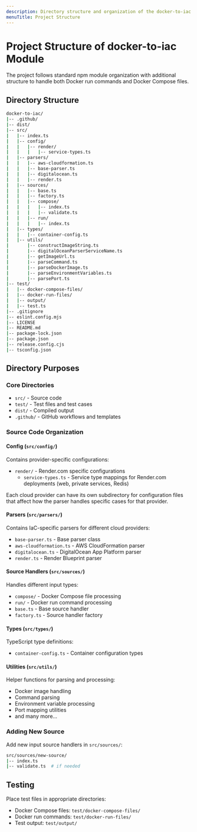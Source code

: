 ```yaml
---
description: Directory structure and organization of the docker-to-iac module, including guidance for adding new parsers and source handlers.
menuTitle: Project Structure
---
```


# Project Structure of docker-to-iac Module

The project follows standard npm module organization with additional structure to handle both Docker run commands and Docker Compose files.

## Directory Structure

```bash
docker-to-iac/
|-- .github/
|-- dist/
|-- src/
|   |-- index.ts
|   |-- config/
|   |   |-- render/
|   |   |   |-- service-types.ts
|   |-- parsers/
|   |   |-- aws-cloudformation.ts
|   |   |-- base-parser.ts
|   |   |-- digitalocean.ts
|   |   |-- render.ts
|   |-- sources/
|   |   |-- base.ts
|   |   |-- factory.ts
|   |   |-- compose/
|   |   |   |-- index.ts
|   |   |   |-- validate.ts
|   |   |-- run/
|   |   |   |-- index.ts
|   |-- types/
|   |   |-- container-config.ts
|   |-- utils/
|       |-- constructImageString.ts
|       |-- digitalOceanParserServiceName.ts
|       |-- getImageUrl.ts
|       |-- parseCommand.ts
|       |-- parseDockerImage.ts
|       |-- parseEnvironmentVariables.ts
|       |-- parsePort.ts
|-- test/
|   |-- docker-compose-files/
|   |-- docker-run-files/
|   |-- output/
|   |-- test.ts
|-- .gitignore
|-- eslint.config.mjs
|-- LICENSE
|-- README.md
|-- package-lock.json
|-- package.json
|-- release.config.cjs
|-- tsconfig.json
```

## Directory Purposes

### Core Directories

- `src/` - Source code
- `test/` - Test files and test cases
- `dist/` - Compiled output
- `.github/` - GitHub workflows and templates

### Source Code Organization

#### Config (`src/config/`)

Contains provider-specific configurations:

- `render/` - Render.com specific configurations
  - `service-types.ts` - Service type mappings for Render.com deployments (web, private services, Redis)

Each cloud provider can have its own subdirectory for configuration files that affect how the parser handles specific cases for that provider.

#### Parsers (`src/parsers/`)

Contains IaC-specific parsers for different cloud providers:

- `base-parser.ts` - Base parser class
- `aws-cloudformation.ts` - AWS CloudFormation parser
- `digitalocean.ts` - DigitalOcean App Platform parser
- `render.ts` - Render Blueprint parser

#### Source Handlers (`src/sources/`)

Handles different input types:

- `compose/` - Docker Compose file processing
- `run/` - Docker run command processing
- `base.ts` - Base source handler
- `factory.ts` - Source handler factory

#### Types (`src/types/`)

TypeScript type definitions:

- `container-config.ts` - Container configuration types

#### Utilities (`src/utils/`)

Helper functions for parsing and processing:

- Docker image handling
- Command parsing
- Environment variable processing
- Port mapping utilities
- and many more...

### Adding New Source

Add new input source handlers in `src/sources/`:

```bash
src/sources/new-source/
|-- index.ts
|-- validate.ts  # if needed
```

## Testing

Place test files in appropriate directories:

- Docker Compose files: `test/docker-compose-files/`
- Docker run commands: `test/docker-run-files/`
- Test output: `test/output/`
